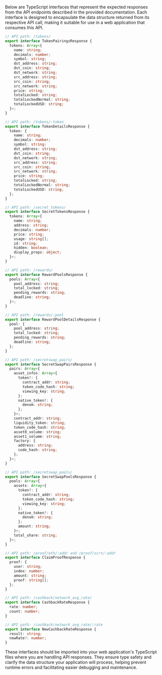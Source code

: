 Below are TypeScript interfaces that represent the expected responses from the API endpoints described in the provided documentation. Each interface is designed to encapsulate the data structure returned from its respective API call, making it suitable for use in a web application that consumes this API.

```typescript
// API path: /tokens/
export interface TokenPairingsResponse {
  tokens: Array<{
    name: string;
    decimals: number;
    symbol: string;
    dst_address: string;
    dst_coin: string;
    dst_network: string;
    src_address: string;
    src_coin: string;
    src_network: string;
    price: string;
    totalLocked: string;
    totalLockedNormal: string;
    totalLockedUSD: string;
  }>;
}

// API path: /tokens/:token
export interface TokenDetailsResponse {
  token: {
    name: string;
    decimals: number;
    symbol: string;
    dst_address: string;
    dst_coin: string;
    dst_network: string;
    src_address: string;
    src_coin: string;
    src_network: string;
    price: string;
    totalLocked: string;
    totalLockedNormal: string;
    totalLockedUSD: string;
  };
}

// API path: /secret_tokens/
export interface SecretTokensResponse {
  tokens: Array<{
    name: string;
    address: string;
    decimals: number;
    price: string;
    usage: string[];
    id: string;
    hidden: boolean;
    display_props: object;
  }>;
}

// API path: /rewards/
export interface RewardPoolsResponse {
  pools: Array<{
    pool_address: string;
    total_locked: string;
    pending_rewards: string;
    deadline: string;
  }>;
}

// API path: /rewards/:pool
export interface RewardPoolDetailsResponse {
  pool: {
    pool_address: string;
    total_locked: string;
    pending_rewards: string;
    deadline: string;
  };
}

// API path: /secretswap_pairs/
export interface SecretSwapPairsResponse {
  pairs: Array<{
    asset_infos: Array<{
      token?: {
        contract_addr: string;
        token_code_hash: string;
        viewing_key: string;
      };
      native_token?: {
        denom: string;
      };
    }>;
    contract_addr: string;
    liquidity_token: string;
    token_code_hash: string;
    asset0_volume: string;
    asset1_volume: string;
    factory: {
      address: string;
      code_hash: string;
    };
  }>;
}

// API path: /secretswap_pools/
export interface SecretSwapPoolsResponse {
  pools: Array<{
    assets: Array<{
      token?: {
        contract_addr: string;
        token_code_hash: string;
        viewing_key: string;
      };
      native_token?: {
        denom: string;
      };
      amount: string;
    }>;
    total_share: string;
  }>;
}

// API path: /proof/eth/:addr and /proof/scrt/:addr
export interface ClaimProofResponse {
  proof: {
    user: string;
    index: number;
    amount: string;
    proof: string[];
  };
}

// API path: /cashback/network_avg_rate/
export interface CashbackRateResponse {
  rate: number;
  count: number;
}

// API path: /cashback/network_avg_rate/:rate
export interface NewCashbackRateResponse {
  result: string;
  newRate?: number;
}
```

These interfaces should be imported into your web application's TypeScript files where you are handling API responses. They ensure type safety and clarify the data structure your application will process, helping prevent runtime errors and facilitating easier debugging and maintenance.
